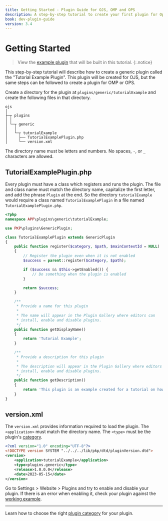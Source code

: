 ```yaml
---
title: Getting Started - Plugin Guide for OJS, OMP and OPS
description: A step-by-step tutorial to create your first plugin for Open Journal System (OJS), Open Monograph Press (OMP), or Open Preprint Systems (OPS).
book: dev-plugin-guide
version: 3.4
---
```


# Getting Started

> View the [example plugin](https://github.com/pkp/tutorialExample) that will be built in this tutorial.
{:.notice}

This step-by-step tutorial will describe how to create a generic plugin called the "Tutorial Example Plugin". This plugin will be created for OJS, but the same steps can be followed to create a plugin for OMP or OPS.

Create a directory for the plugin at `plugins/generic/tutorialExample` and create the following files in that directory.

```
ojs
│
├─┬ plugins
│ │
│ └─┬ generic
│   │
│   └─┬ tutorialExample
│     ├── TutorialExamplePlugin.php
│     └── version.xml
```

The directory name must be letters and numbers. No spaces, `-`, or `_` characters are allowed.

## TutorialExamplePlugin.php

Every plugin must have a class which registers and runs the plugin. The file and class name must match the directory name, capitalize the first letter, and add the phrase `Plugin` at the end. So the directory `tutorialExample` would require a class named `TutorialExamplePlugin` in a file named `TutorialExamplePlugin.php`.

```php
<?php
namespace APP\plugins\generic\tutorialExample;

use PKP\plugins\GenericPlugin;

class TutorialExamplePlugin extends GenericPlugin
{
    public function register($category, $path, $mainContextId = NULL)
    {
        // Register the plugin even when it is not enabled
        $success = parent::register($category, $path);

        if ($success && $this->getEnabled()) {
            // Do something when the plugin is enabled
        }

        return $success;
    }

    /**
     * Provide a name for this plugin
     *
     * The name will appear in the Plugin Gallery where editors can
     * install, enable and disable plugins.
     */
    public function getDisplayName()
    {
        return 'Tutorial Example';
    }

    /**
     * Provide a description for this plugin
     *
     * The description will appear in the Plugin Gallery where editors can
     * install, enable and disable plugins.
     */
    public function getDescription()
    {
        return 'This plugin is an example created for a tutorial on how to create a plugin.';
    }
}
```

## version.xml

The `version.xml` provides information required to load the plugin. The `<application>` must match the directory name. The `<type>` must be the plugin's [category](./categories).

```xml
<?xml version="1.0" encoding="UTF-8"?>
<!DOCTYPE version SYSTEM "../../../lib/pkp/dtd/pluginVersion.dtd">
<version>
    <application>tutorialExample</application>
    <type>plugins.generic</type>
    <release>1.0.0.0</release>
    <date>2023-05-15</date>
</version>
```

Go to Settings > Website > Plugins and try to enable and disable your plugin. If there is an error when enabling it, check your plugin against the [working example](https://github.com/pkp/tutorialExample).

---

Learn how to choose the right [plugin category](./categories) for your plugin.
